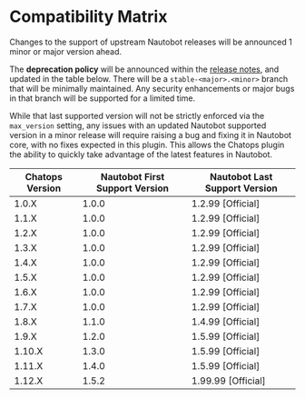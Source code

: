 # Compatibility Matrix

Changes to the support of upstream Nautobot releases will be announced 1 minor or major version ahead.

The **deprecation policy** will be announced within the [release notes](release_notes/index.md), and updated in the table below. There will be a `stable-<major>.<minor>` branch that will be minimally maintained. Any security enhancements or major bugs in that branch will be supported for a limited time.

While that last supported version will not be strictly enforced via the `max_version` setting, any issues with an updated Nautobot supported version in a minor release will require raising a bug and fixing it in Nautobot core, with no fixes expected in this plugin. This allows the Chatops plugin the ability to quickly take advantage of the latest features in Nautobot.

| Chatops Version | Nautobot First Support Version | Nautobot Last Support Version |
| --------------- | ------------------------------ | ----------------------------- |
| 1.0.X           | 1.0.0                          | 1.2.99 [Official]             |
| 1.1.X           | 1.0.0                          | 1.2.99 [Official]             |
| 1.2.X           | 1.0.0                          | 1.2.99 [Official]             |
| 1.3.X           | 1.0.0                          | 1.2.99 [Official]             |
| 1.4.X           | 1.0.0                          | 1.2.99 [Official]             |
| 1.5.X           | 1.0.0                          | 1.2.99 [Official]             |
| 1.6.X           | 1.0.0                          | 1.2.99 [Official]             |
| 1.7.X           | 1.0.0                          | 1.2.99 [Official]             |
| 1.8.X           | 1.1.0                          | 1.4.99 [Official]             |
| 1.9.X           | 1.2.0                          | 1.5.99 [Official]             |
| 1.10.X          | 1.3.0                          | 1.5.99 [Official]             |
| 1.11.X          | 1.4.0                          | 1.5.99 [Official]             |
| 1.12.X          | 1.5.2                          | 1.99.99 [Official]            |
